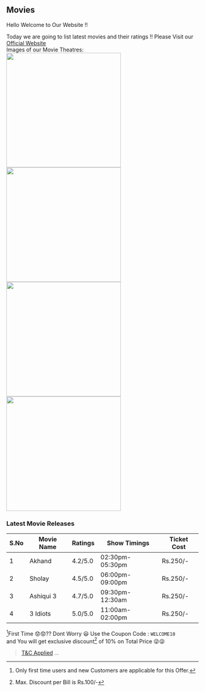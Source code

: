 ## Movies
Hello Welcome to Our Website !!

Today we are going to list latest movies and their ratings !!
Please Visit our [Official Website](https://www.inoxmovies.com/)<br/>
Images of our Movie Theatres:<br/>
<img src="https://www.marketingmind.in/wp-content/uploads/2020/10/inox-700x367.png" width="300" height="300">
<img src="https://images.livemint.com/rf/Image-621x414/LiveMint/Period2/2016/04/06/Photos/InoxRtrs-kGrF--621x414@LiveMint.jpg" width="300" height="300"><br/>
<img src="https://content.jdmagicbox.com/comp/kolkata/69/033p9169/catalogue/inox-cinema-dharmatala-kolkata-cinema-halls-2zwufoz.jpg?clr=333333" width="300" height="300">
<img src="https://content.jdmagicbox.com/comp/bangalore/z3/080pxx80.xx80.190628102603.x7z3/catalogue/inox-cinema-garuda-mall-yelahanka-new-town-bangalore-cinema-halls-gi9455zu8z.jpg" width="300" height="300">

### Latest Movie Releases

S.No|Movie Name|Ratings|Show Timings|Ticket Cost
----|----------|-------|------------|-----------
1|Akhand|4.2/5.0|02:30pm-05:30pm|Rs.250/-
2|Sholay|4.5/5.0|06:00pm-09:00pm|Rs.250/-
3|Ashiqui 3|4.7/5.0|09:30pm-12:30am|Rs.250/-
4|3 Idiots|5.0/5.0|11:00am-02:00pm|Rs.250/-

[^1]First Time :worried::worried:?? Dont Worry :smiley:
Use the Coupon Code : `WELCOME10` <br/>
and You will get exclusive discount[^2] of 10% on Total Price :stuck_out_tongue_winking_eye::stuck_out_tongue_winking_eye:
> [T&C Applied](https://www.inoxmovies.com/) ...
[^1]: Only first time users and new Customers are applicable for this Offer.
[^2]: Max. Discount per Bill is Rs.100/-

